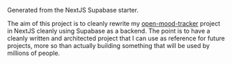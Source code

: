 Generated from the NextJS Supabase starter.

The aim of this project is to cleanly rewrite my [open-mood-tracker](https://github.com/twaslowski/open-mood-tracker)
project in NextJS cleanly using Supabase as a backend. The point is to have a cleanly written and architected project
that I can use as reference for future projects, more so than actually building something that will be used
by millions of people.
